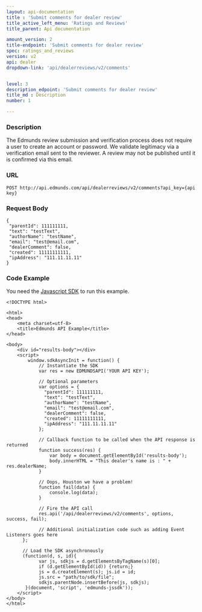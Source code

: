 ```yaml
---
layout: api-documentation
title : 'Submit comments for dealer review'
title_active_left_menu: 'Ratings and Reviews'
title_parent: Api documentation

amount_version: 2
title-endpoint: 'Submit comments for dealer review'
spec: ratings_and_reviews
version: v2
api: dealer
dropdown-link: 'api/dealerreviews/v2/comments'


level: 3
description_edpoint: 'Submit comments for dealer review'
title_md : Description
number: 1

---
```



### Description

The Edmunds review submission and verification process does not require a user to create an account or password. We validate legitimacy via a verification email sent to the reviewer. A review may not be published until it is confirmed via this email.


### URL

	POST http://api.edmunds.com/api/dealerreviews/v2/comments?api_key={api key}

### Request Body

	{
	 "parentId": 111111111,
	 "text": "testText",
	 "authorName": "testName",
	 "email": "test@email.com",
	 "dealerComment": false,
	 "created": 11111111111,
	 "ipAddress": "111.11.11.11"
	}

### Code Example

You need the [Javascript SDK](https://github.com/EdmundsAPI/edmunds-javascript-sdk) to run this example.

	<!DOCTYPE html>

	<html>
	<head>
		<meta charset=utf-8>
		<title>Edmunds API Example</title>
	</head>

	<body>
		<div id="results-body"></div>
		<script>
		  	window.sdkAsyncInit = function() {
		    	// Instantiate the SDK
				var res = new EDMUNDSAPI('YOUR API KEY');

				// Optional parameters
				var options = {
				  "parentId": 111111111,
				  "text": "testText",
				  "authorName": "testName",
				  "email": "test@email.com",
				  "dealerComment": false,
				  "created": 11111111111,
				  "ipAddress": "111.11.11.11"
				};

				// Callback function to be called when the API response is returned
				function success(res) {
					var body = document.getElementById('results-body');
					body.innerHTML = "This dealer's name is : " + res.dealerName;
				}

				// Oops, Houston we have a problem!
				function fail(data) {
					console.log(data);
				}

				// Fire the API call
				res.api('/api/dealerreviews/v2/comments', options, success, fail);

			    // Additional initialization code such as adding Event Listeners goes here
		  };

		  // Load the SDK asynchronously
		  (function(d, s, id){
		     	var js, sdkjs = d.getElementsByTagName(s)[0];
		     	if (d.getElementById(id)) {return;}
		     	js = d.createElement(s); js.id = id;
		     	js.src = "path/to/sdk/file";
		     	sdkjs.parentNode.insertBefore(js, sdkjs);
		   }(document, 'script', 'edmunds-jssdk'));
		</script>
	</body>
	</html>